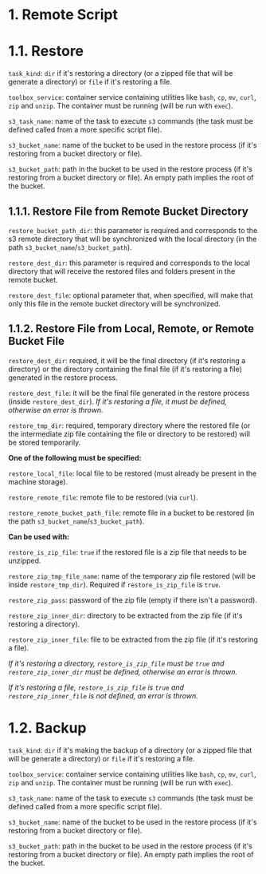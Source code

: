 # 1. Remote Script

# 1.1. Restore

`task_kind`: `dir` if it's restoring a directory (or a zipped file that will be generate a directory) or `file` if it's restoring a file.

`toolbox_service`: container service containing utilities like `bash`, `cp`, `mv`, `curl`, `zip` and `unzip`. The container must be running (will be run with `exec`).

`s3_task_name`: name of the task to execute `s3` commands (the task must be defined called from a more specific script file).

`s3_bucket_name`: name of the bucket to be used in the restore process (if it's restoring from a bucket directory or file).

`s3_bucket_path`: path in the bucket to be used in the restore process (if it's restoring from a bucket directory or file). An empty path implies the root of the bucket.

## 1.1.1. Restore File from Remote Bucket Directory

`restore_bucket_path_dir`: this parameter is required and corresponds to the s3 remote directory that will be synchronized with the local directory (in the path `s3_bucket_name`/`s3_bucket_path`).

`restore_dest_dir`: this parameter is required and corresponds to the local directory that will receive the restored files and folders present in the remote bucket.

`restore_dest_file`: optional parameter that, when specified, will make that only this file in the remote bucket directory will be synchronized.

## 1.1.2. Restore File from Local, Remote, or Remote Bucket File

`restore_dest_dir`: required, it will be the final directory (if it's restoring a directory) or the directory containing the final file (if it's restoring a file) generated in the restore process.

`restore_dest_file`: it will be the final file generated in the restore process (inside `restore_dest_dir`). _If it's restoring a file, it must be defined, otherwise an error is thrown._

`restore_tmp_dir`: required, temporary directory where the restored file (or the intermediate zip file containing the file or directory to be restored) will be stored temporarily.

**One of the following must be specified:**

`restore_local_file`: local file to be restored (must already be present in the machine storage).

`restore_remote_file`: remote file to be restored (via `curl`).

`restore_remote_bucket_path_file`: remote file in a bucket to be restored (in the path `s3_bucket_name`/`s3_bucket_path`).

**Can be used with:**

`restore_is_zip_file`: `true` if the restored file is a zip file that needs to be unzipped.

`restore_zip_tmp_file_name`: name of the temporary zip file restored (will be inside `restore_tmp_dir`). Required if `restore_is_zip_file` is `true`.

`restore_zip_pass`: password of the zip file (empty if there isn't a password).

`restore_zip_inner_dir`: directory to be extracted from the zip file (if it's restoring a directory).

`restore_zip_inner_file`: file to be extracted from the zip file (if it's restoring a file).

_If it's restoring a directory, `restore_is_zip_file` must be `true` and `restore_zip_inner_dir` must be defined, otherwise an error is thrown._

_If it's restoring a file, `restore_is_zip_file` is `true` and `restore_zip_inner_file` is not defined, an error is thrown._

# 1.2. Backup

`task_kind`: `dir` if it's making the backup of a directory (or a zipped file that will be generate a directory) or `file` if it's restoring a file.

`toolbox_service`: container service containing utilities like `bash`, `cp`, `mv`, `curl`, `zip` and `unzip`. The container must be running (will be run with `exec`).

`s3_task_name`: name of the task to execute `s3` commands (the task must be defined called from a more specific script file).

`s3_bucket_name`: name of the bucket to be used in the restore process (if it's restoring from a bucket directory or file).

`s3_bucket_path`: path in the bucket to be used in the restore process (if it's restoring from a bucket directory or file). An empty path implies the root of the bucket.

